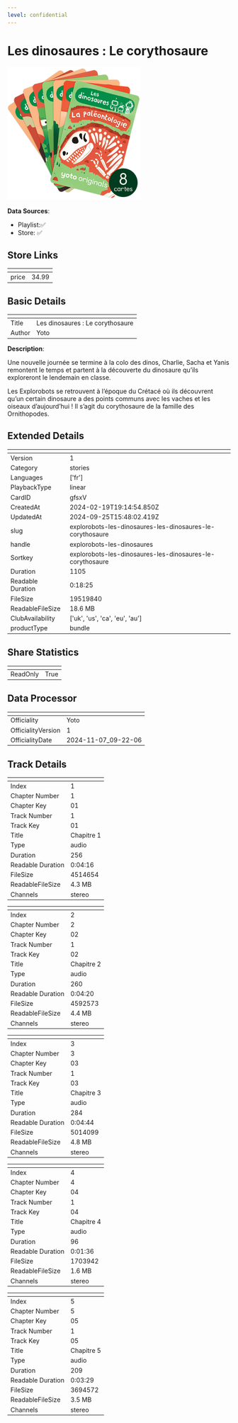 ```yaml
---
level: confidential
---
```

# Les dinosaures : Le corythosaure

![card_[gfsxV].png](../../img/cards/card_[gfsxV].png)

**Data Sources**: 

- Playlist:✅
- Store: ✅


## Store Links

| <!-- --> | <!-- --> |
| - | - |
| price | 34.99 |


## Basic Details

| <!-- --> | <!-- --> |
| - | - |
| Title | Les dinosaures : Le corythosaure |
| Author | Yoto |

**Description**:

Une nouvelle journée se termine à la colo des dinos, Charlie, Sacha et Yanis remontent le temps et partent à la découverte du dinosaure qu’ils exploreront le lendemain en classe. 	

Les Explorobots se retrouvent à l’époque du Crétacé où ils découvrent qu’un certain dinosaure a des points communs avec les vaches et les oiseaux d’aujourd’hui ! Il s’agit du corythosaure de la famille des Ornithopodes.


## Extended Details

| <!-- --> | <!-- --> |
| - | - |
| Version | 1 |
| Category | stories |
| Languages | ['fr'] |
| PlaybackType | linear |
| CardID | gfsxV |
| CreatedAt | 2024-02-19T19:14:54.850Z |
| UpdatedAt | 2024-09-25T15:48:02.419Z |
| slug | explorobots-les-dinosaures-les-dinosaures-le-corythosaure |
| handle | explorobots-les-dinosaures |
| Sortkey | explorobots-les-dinosaures-les-dinosaures-le-corythosaure |
| Duration | 1105 |
| Readable Duration | 0:18:25 |
| FileSize | 19519840 |
| ReadableFileSize | 18.6 MB |
| ClubAvailability | ['uk', 'us', 'ca', 'eu', 'au'] |
| productType | bundle |


## Share Statistics

| <!-- --> | <!-- --> |
| - | - |
| ReadOnly | True |


## Data Processor

| <!-- --> | <!-- --> |
| - | - |
| Officiality | Yoto
| OfficialityVersion | 1
| OfficialityDate | 2024-11-07_09-22-06


## Track Details

| <!-- --> | <!-- --> |
| - | - |
| Index | 1 |
| Chapter Number | 1 |
| Chapter Key | 01 |
| Track Number | 1 |
| Track Key | 01 |
| Title | Chapitre 1 |
| Type | audio |
| Duration | 256 |
| Readable Duration | 0:04:16 |
| FileSize | 4514654 |
| ReadableFileSize | 4.3 MB |
| Channels | stereo |

| <!-- --> | <!-- --> |
| - | - |
| Index | 2 |
| Chapter Number | 2 |
| Chapter Key | 02 |
| Track Number | 1 |
| Track Key | 02 |
| Title | Chapitre 2 |
| Type | audio |
| Duration | 260 |
| Readable Duration | 0:04:20 |
| FileSize | 4592573 |
| ReadableFileSize | 4.4 MB |
| Channels | stereo |

| <!-- --> | <!-- --> |
| - | - |
| Index | 3 |
| Chapter Number | 3 |
| Chapter Key | 03 |
| Track Number | 1 |
| Track Key | 03 |
| Title | Chapitre 3 |
| Type | audio |
| Duration | 284 |
| Readable Duration | 0:04:44 |
| FileSize | 5014099 |
| ReadableFileSize | 4.8 MB |
| Channels | stereo |

| <!-- --> | <!-- --> |
| - | - |
| Index | 4 |
| Chapter Number | 4 |
| Chapter Key | 04 |
| Track Number | 1 |
| Track Key | 04 |
| Title | Chapitre 4 |
| Type | audio |
| Duration | 96 |
| Readable Duration | 0:01:36 |
| FileSize | 1703942 |
| ReadableFileSize | 1.6 MB |
| Channels | stereo |

| <!-- --> | <!-- --> |
| - | - |
| Index | 5 |
| Chapter Number | 5 |
| Chapter Key | 05 |
| Track Number | 1 |
| Track Key | 05 |
| Title | Chapitre 5 |
| Type | audio |
| Duration | 209 |
| Readable Duration | 0:03:29 |
| FileSize | 3694572 |
| ReadableFileSize | 3.5 MB |
| Channels | stereo |

